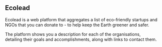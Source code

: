 ## Ecolead
Ecolead is a web platform that aggregates a list of eco-friendly startups and NGOs that you can donate to - to help keep the Earth greener and safer. 

The platform shows you a description for each of the organisations, detailing their goals and accomplishments, along with links to contact them.